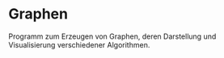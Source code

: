 # Graphen
Programm zum Erzeugen von Graphen, deren Darstellung und Visualisierung verschiedener Algorithmen.
